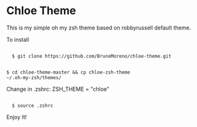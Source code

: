# Chloe Theme

This is my simple oh my zsh theme based on robbyrussell default theme.

<p>To install </p>


<code>
  $ git clone https://github.com/BrunoMoreno/chloe-theme.git

  $ cd chloe-theme-master && cp chloe-zsh-theme ~/.oh-my-zsh/themes/
</code>

Change in .zshrc:
ZSH_THEME = "chloe"

<code>
  $ source .zshrc
</code>



Enjoy It!